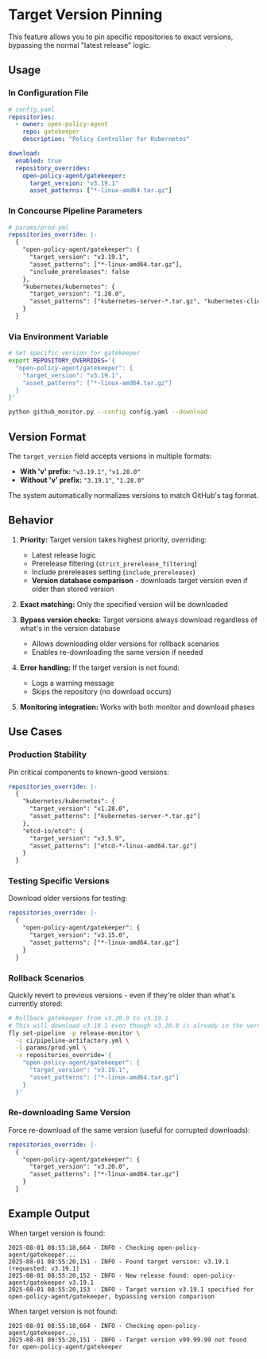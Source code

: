# Target Version Pinning

This feature allows you to pin specific repositories to exact versions, bypassing the normal "latest release" logic.

## Usage

### In Configuration File

```yaml
# config.yaml
repositories:
  - owner: open-policy-agent
    repo: gatekeeper
    description: "Policy Controller for Kubernetes"

download:
  enabled: true
  repository_overrides:
    open-policy-agent/gatekeeper:
      target_version: "v3.19.1"
      asset_patterns: ["*-linux-amd64.tar.gz"]
```

### In Concourse Pipeline Parameters

```yaml
# params/prod.yml
repositories_override: |-
  {
    "open-policy-agent/gatekeeper": {
      "target_version": "v3.19.1",
      "asset_patterns": ["*-linux-amd64.tar.gz"],
      "include_prereleases": false
    },
    "kubernetes/kubernetes": {
      "target_version": "1.28.0",
      "asset_patterns": ["kubernetes-server-*.tar.gz", "kubernetes-client-*.tar.gz"]
    }
  }
```

### Via Environment Variable

```bash
# Set specific version for gatekeeper
export REPOSITORY_OVERRIDES='{
  "open-policy-agent/gatekeeper": {
    "target_version": "v3.19.1",
    "asset_patterns": ["*-linux-amd64.tar.gz"]
  }
}'

python github_monitor.py --config config.yaml --download
```

## Version Format

The `target_version` field accepts versions in multiple formats:

- **With 'v' prefix:** `"v3.19.1"`, `"v1.28.0"`
- **Without 'v' prefix:** `"3.19.1"`, `"1.28.0"`

The system automatically normalizes versions to match GitHub's tag format.

## Behavior

1. **Priority:** Target version takes highest priority, overriding:
   - Latest release logic
   - Prerelease filtering (`strict_prerelease_filtering`)
   - Include prereleases setting (`include_prereleases`)
   - **Version database comparison** - downloads target version even if older than stored version

2. **Exact matching:** Only the specified version will be downloaded

3. **Bypass version checks:** Target versions always download regardless of what's in the version database
   - Allows downloading older versions for rollback scenarios
   - Enables re-downloading the same version if needed

4. **Error handling:** If the target version is not found:
   - Logs a warning message
   - Skips the repository (no download occurs)

5. **Monitoring integration:** Works with both monitor and download phases

## Use Cases

### Production Stability

Pin critical components to known-good versions:

```yaml
repositories_override: |-
  {
    "kubernetes/kubernetes": {
      "target_version": "v1.28.0",
      "asset_patterns": ["kubernetes-server-*.tar.gz"]
    },
    "etcd-io/etcd": {
      "target_version": "v3.5.9",
      "asset_patterns": ["etcd-*-linux-amd64.tar.gz"]
    }
  }
```

### Testing Specific Versions

Download older versions for testing:

```yaml
repositories_override: |-
  {
    "open-policy-agent/gatekeeper": {
      "target_version": "v3.15.0",
      "asset_patterns": ["*-linux-amd64.tar.gz"]
    }
  }
```

### Rollback Scenarios

Quickly revert to previous versions - even if they're older than what's currently stored:

```bash
# Rollback gatekeeper from v3.20.0 to v3.19.1
# This will download v3.19.1 even though v3.20.0 is already in the version database
fly set-pipeline -p release-monitor \
  -c ci/pipeline-artifactory.yml \
  -l params/prod.yml \
  -v repositories_override='{
    "open-policy-agent/gatekeeper": {
      "target_version": "v3.19.1",
      "asset_patterns": ["*-linux-amd64.tar.gz"]
    }
  }'
```

### Re-downloading Same Version

Force re-download of the same version (useful for corrupted downloads):

```yaml
repositories_override: |-
  {
    "open-policy-agent/gatekeeper": {
      "target_version": "v3.20.0",
      "asset_patterns": ["*-linux-amd64.tar.gz"]
    }
  }
```

## Example Output

When target version is found:

```
2025-08-01 08:55:18,664 - INFO - Checking open-policy-agent/gatekeeper...
2025-08-01 08:55:20,151 - INFO - Found target version: v3.19.1 (requested: v3.19.1)
2025-08-01 08:55:20,152 - INFO - New release found: open-policy-agent/gatekeeper v3.19.1
2025-08-01 08:55:20,153 - INFO - Target version v3.19.1 specified for open-policy-agent/gatekeeper, bypassing version comparison
```

When target version is not found:

```
2025-08-01 08:55:18,664 - INFO - Checking open-policy-agent/gatekeeper...
2025-08-01 08:55:20,151 - INFO - Target version v99.99.99 not found for open-policy-agent/gatekeeper
```

